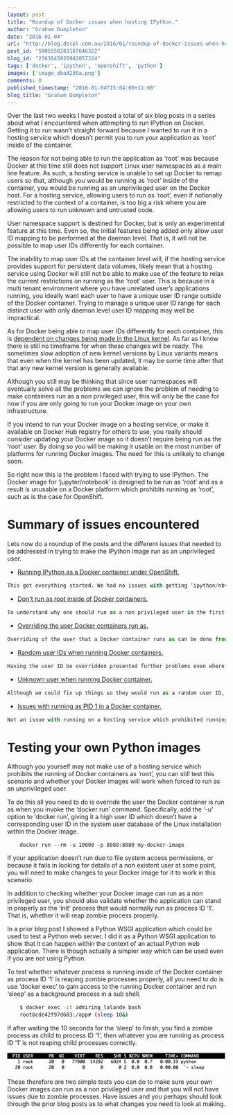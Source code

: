```yaml
---
layout: post
title: "Roundup of Docker issues when hosting IPython."
author: "Graham Dumpleton"
date: "2016-01-04"
url: "http://blog.dscpl.com.au/2016/01/roundup-of-docker-issues-when-hosting.html"
post_id: "5905550283187646322"
blog_id: "2363643920942057324"
tags: ['docker', 'ipython', 'openshift', 'python']
images: ['image_dbad230a.png']
comments: 0
published_timestamp: "2016-01-04T15:04:00+11:00"
blog_title: "Graham Dumpleton"
---
```


Over the last two weeks I have posted a total of six blog posts in a series about what I encountered when attempting to run IPython on Docker. Getting it to run wasn’t straight forward because I wanted to run it in a hosting service which doesn’t permit you to run your application as ‘root' inside of the container.

The reason for not being able to run the application as ‘root’ was because Docker at this time still does not support Linux user namespaces as a main line feature. As such, a hosting service is unable to set up Docker to remap users so that, although you would be running as ‘root’ inside of the container, you would be running as an unprivileged user on the Docker host. For a hosting service, allowing users to run as ‘root’, even if notionally restricted to the context of a container, is too big a risk where you are allowing users to run unknown and untrusted code. 

User namespace support is destined for Docker, but is only an experimental feature at this time. Even so, the initial features being added only allow user ID mapping to be performed at the daemon level. That is, it will not be possible to map user IDs differently for each container.

The inability to map user IDs at the container level will, if the hosting service provides support for persistent data volumes, likely mean that a hosting service using Docker will still not be able to make use of the feature to relax the current restrictions on running as the ‘root’ user. This is because in a multi tenant environment where you have unrelated user’s applications running, you ideally want each user to have a unique user ID range outside of the Docker container. Trying to manage a unique user ID range for each distinct user with only daemon level user ID mapping may well be impractical.

As for Docker being able to map user IDs differently for each container, this is [dependent on changes being made in the Linux kernel](http://integratedcode.us/2015/10/13/user-namespaces-have-arrived-in-docker/). As far as I know there is still no timeframe for when these changes will be ready. The sometimes slow adoption of new kernel versions by Linux variants means that even when the kernel has been updated, it may be some time after that that any new kernel version is generally available.

Although you still may be thinking that since user namespaces will eventually solve all the problems we can ignore the problem of needing to make containers run as a non privileged user, this will only be the case for now if you are only going to run your Docker image on your own infrastructure.

If you intend to run your Docker image on a hosting service, or make it available on Docker Hub registry for others to use, you really should consider updating your Docker image so it doesn’t require being run as the ‘root’ user. By doing so you will be making it usable on the most number of platforms for running Docker images. The need for this is unlikely to change soon.

So right now this is the problem I faced with trying to use IPython. The Docker image for ‘jupyter/notebook’ is designed to be run as ‘root’ and as a result is unusable on a Docker platform which prohibits running as ‘root’, such as is the case for OpenShift.

# Summary of issues encountered

Lets now do a roundup of the posts and the different issues that needed to be addressed in trying to make the IPython image run as an unprivileged user.

  * [Running IPython as a Docker container under OpenShift.](/posts/2015/12/running-ipython-as-docker-container/)



```python
This got everything started. We had no issues with getting ‘ipython/nbviewer’, a static viewer for IPython notebooks, running on OpenShift. In looking at the most obvious candidate image for running a live IPython notebook, that is ‘ipython/ipython’, we found it was actually deprecated and that when we dug into the ‘Dockerfile’ we found it points you towards using ‘jupyter/notebook’. The information available on the Docker Hub Registry for the images is well overdue for an update as coming in via that path it wasn’t at all clear that it shouldn’t be used and what to use instead. Even when using ‘jupyter/notebook’, we found that it fails to run as a non privileged user due to file system permission issues.
```

  * [Don't run as root inside of Docker containers.](/posts/2015/12/don-run-as-root-inside-of-docker/)



```python
To understand why one should run as a non privileged user in the first place, or why a hosting service may enforce it, we looked next at the dangers of running as the ‘root’ user inside of a Docker container. It was demonstrated how it was quite easy to gain root privileges in the Docker host were an untrusted user allowed to mount arbitrary volumes from the Docker host into a container. Although a hosting service may not expose the Docker API directly, via the ‘docker’ client or otherwise, and hide it behind another tool or user interface, it is still probably wiser not to allow users to run as ‘root’, especially when in nearly all cases it isn’t necessary.
```

  * [Overriding the user Docker containers run as.](/posts/2015/12/overriding-user-docker-containers-run-as/)



```python
Overriding of the user that a Docker container runs as can be done from a ‘Dockerfile’, or when ‘docker run’ is used to actually start the container. The latter will even override what may be specified in the ‘Dockerfile’. A hosting service may well always override the user the Docker container runs as due to the fact that where the user is specified in the ‘Dockerfile’, if it isn’t specified as an integer user ID, then what that user is cannot be trusted. Where persistent volumes are offered by a hosting service, it may well want to enforce a specific user ID be used due to the current lack of an ability to map user IDs.
```

  * [Random user IDs when running Docker containers.](/posts/2015/12/random-user-ids-when-running-docker/)



```python
Having the user ID be overridden presented further problems even where the Docker image had been setup to run as a specific non ‘root’ user. This was because the associated group for the user and the corresponding file system permissions that the Docker image was set up for, didn’t allow the user specified when overridden, to write to parts of the file system such as the home directory of the user. It was therefore necessary to override the ‘HOME’ directory in the ‘Dockerfile’ and be quite specific in how the default user account and its corresponding group were setup.
```

  * [Unknown user when running Docker container.](/posts/2015/12/unknown-user-when-running-docker/)



```python
Although we could fix up things so they would run as a random user ID, a remaining problem was that the user ID didn’t have an actual entry in the system password database. This meant that attempts to look up details for the user would fail. This could cause some applications to give unexpected results or cause a web application to fail. It was necessary to use a user level library, preloaded into programs, for overriding what details were returned when programs looked up user details.
```

  * [Issues with running as PID 1 in a Docker container.](/posts/2015/12/issues-with-running-as-pid-1-in-docker/)



```python
Not an issue with running on a hosting service which prohibited running as ‘root’, but a further issue which affects the IPython notebook server is that it will fail to start up IPython kernel processes when it is run as process ID ‘1’. To work around this issue it was necessary to use a minimal ‘init’ process as process ID ‘1’, which would in turn start the IPython notebook server, reaping any zombie processes and passing on signals received to the IPython notebook server process.
```

# Testing your own Python images

Although you yourself may not make use of a hosting service which prohibits the running of Docker containers as ‘root’, you can still test this scenario and whether your Docker images will work when forced to run as an unprivileged user.

To do this all you need to do is override the user the Docker container is run as when you invoke the ‘docker run’ command. Specifically, add the ‘-u’ option to ‘docker run’, giving it a high user ID which doesn’t have a corresponding user ID in the system user database of the Linux installation within the Docker image.

```
    docker run --rm -u 10000 -p 8080:8080 my-docker-image
```

If your application doesn’t run due to file system access permissions, or because it fails in looking for details of a non existent user at some point, you will need to make changes to your Docker image for it to work in this scenario.

In addition to checking whether your Docker image can run as a non privileged user, you should also validate whether the application can stand in properly as the ‘init’ process that would normally run as process ID ‘1’. That is, whether it will reap zombie process properly.

In a prior blog post I showed a Python WSGI application which could be used to test a Python web server. I did it as a Python WSGI application to show that it can happen within the context of an actual Python web application. There is though actually a simpler way which can be used even if you are not using Python.

To test whether whatever process is running inside of the Docker container as process ID ‘1’ is reaping zombie processes properly, all you need to do is use ‘docker exec’ to gain access to the running Docker container and run ‘sleep’ as a background process in a sub shell.

```bash
    $ docker exec -it admiring_lalande bash  
    root@cde42f97d683:/app# (sleep 10&)
```

If after waiting the 10 seconds for the ‘sleep’ to finish, you find a zombie process as child to process ID ‘1’, then whatever you are running as process ID ‘1’ is not reaping child processes correctly.

![Docker container top wsgiref sleep](image_dbad230a.png)

These therefore are two simple tests you can do to make sure your own Docker images can run as a non privileged user and that you will not have issues due to zombie processes. Have issues and you perhaps should look through the prior blog posts as to what changes you need to look at making.